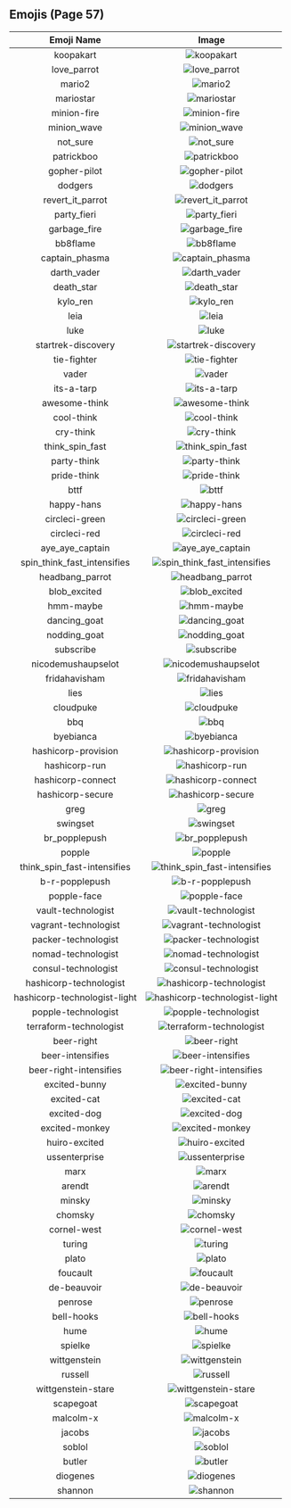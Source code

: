 
  ## Emojis (Page 57)
  |Emoji Name|Image|
  | :-: | :-: |
  |koopakart| ![koopakart](/output/koopakart.gif)|
  |love_parrot| ![love_parrot](/output/love_parrot.gif)|
  |mario2| ![mario2](/output/mario2.gif)|
  |mariostar| ![mariostar](/output/mariostar.gif)|
  |minion-fire| ![minion-fire](/output/minion-fire.jpg)|
  |minion_wave| ![minion_wave](/output/minion_wave.png)|
  |not_sure| ![not_sure](/output/not_sure.jpg)|
  |patrickboo| ![patrickboo](/output/patrickboo.png)|
  |gopher-pilot| ![gopher-pilot](/output/gopher-pilot.jpg)|
  |dodgers| ![dodgers](/output/dodgers.png)|
  |revert_it_parrot| ![revert_it_parrot](/output/revert_it_parrot.gif)|
  |party_fieri| ![party_fieri](/output/party_fieri.gif)|
  |garbage_fire| ![garbage_fire](/output/garbage_fire.gif)|
  |bb8flame| ![bb8flame](/output/bb8flame.png)|
  |captain_phasma| ![captain_phasma](/output/captain_phasma.png)|
  |darth_vader| ![darth_vader](/output/darth_vader.png)|
  |death_star| ![death_star](/output/death_star.png)|
  |kylo_ren| ![kylo_ren](/output/kylo_ren.png)|
  |leia| ![leia](/output/leia.png)|
  |luke| ![luke](/output/luke.png)|
  |startrek-discovery| ![startrek-discovery](/output/startrek-discovery.png)|
  |tie-fighter| ![tie-fighter](/output/tie-fighter.png)|
  |vader| ![vader](/output/vader.png)|
  |its-a-tarp| ![its-a-tarp](/output/its-a-tarp.jpg)|
  |awesome-think| ![awesome-think](/output/awesome-think.png)|
  |cool-think| ![cool-think](/output/cool-think.png)|
  |cry-think| ![cry-think](/output/cry-think.png)|
  |think_spin_fast| ![think_spin_fast](/output/think_spin_fast.gif)|
  |party-think| ![party-think](/output/party-think.gif)|
  |pride-think| ![pride-think](/output/pride-think.png)|
  |bttf| ![bttf](/output/bttf.png)|
  |happy-hans| ![happy-hans](/output/happy-hans.png)|
  |circleci-green| ![circleci-green](/output/circleci-green.png)|
  |circleci-red| ![circleci-red](/output/circleci-red.png)|
  |aye_aye_captain| ![aye_aye_captain](/output/aye_aye_captain.jpg)|
  |spin_think_fast_intensifies| ![spin_think_fast_intensifies](/output/spin_think_fast_intensifies.gif)|
  |headbang_parrot| ![headbang_parrot](/output/headbang_parrot.gif)|
  |blob_excited| ![blob_excited](/output/blob_excited.gif)|
  |hmm-maybe| ![hmm-maybe](/output/hmm-maybe.gif)|
  |dancing_goat| ![dancing_goat](/output/dancing_goat.gif)|
  |nodding_goat| ![nodding_goat](/output/nodding_goat.gif)|
  |subscribe| ![subscribe](/output/subscribe.png)|
  |nicodemushaupselot| ![nicodemushaupselot](/output/nicodemushaupselot.png)|
  |fridahavisham| ![fridahavisham](/output/fridahavisham.png)|
  |lies| ![lies](/output/lies.jpg)|
  |cloudpuke| ![cloudpuke](/output/cloudpuke.png)|
  |bbq| ![bbq](/output/bbq.jpg)|
  |byebianca| ![byebianca](/output/byebianca.jpg)|
  |hashicorp-provision| ![hashicorp-provision](/output/hashicorp-provision.png)|
  |hashicorp-run| ![hashicorp-run](/output/hashicorp-run.png)|
  |hashicorp-connect| ![hashicorp-connect](/output/hashicorp-connect.png)|
  |hashicorp-secure| ![hashicorp-secure](/output/hashicorp-secure.png)|
  |greg| ![greg](/output/greg.png)|
  |swingset| ![swingset](/output/swingset.png)|
  |br_popplepush| ![br_popplepush](/output/br_popplepush.png)|
  |popple| ![popple](/output/popple.png)|
  |think_spin_fast-intensifies| ![think_spin_fast-intensifies](/output/think_spin_fast-intensifies.gif)|
  |b-r-popplepush| ![b-r-popplepush](/output/b-r-popplepush.png)|
  |popple-face| ![popple-face](/output/popple-face.png)|
  |vault-technologist| ![vault-technologist](/output/vault-technologist.png)|
  |vagrant-technologist| ![vagrant-technologist](/output/vagrant-technologist.png)|
  |packer-technologist| ![packer-technologist](/output/packer-technologist.png)|
  |nomad-technologist| ![nomad-technologist](/output/nomad-technologist.png)|
  |consul-technologist| ![consul-technologist](/output/consul-technologist.png)|
  |hashicorp-technologist| ![hashicorp-technologist](/output/hashicorp-technologist.png)|
  |hashicorp-technologist-light| ![hashicorp-technologist-light](/output/hashicorp-technologist-light.png)|
  |popple-technologist| ![popple-technologist](/output/popple-technologist.png)|
  |terraform-technologist| ![terraform-technologist](/output/terraform-technologist.png)|
  |beer-right| ![beer-right](/output/beer-right.png)|
  |beer-intensifies| ![beer-intensifies](/output/beer-intensifies.gif)|
  |beer-right-intensifies| ![beer-right-intensifies](/output/beer-right-intensifies.gif)|
  |excited-bunny| ![excited-bunny](/output/excited-bunny.gif)|
  |excited-cat| ![excited-cat](/output/excited-cat.gif)|
  |excited-dog| ![excited-dog](/output/excited-dog.gif)|
  |excited-monkey| ![excited-monkey](/output/excited-monkey.gif)|
  |huiro-excited| ![huiro-excited](/output/huiro-excited.gif)|
  |ussenterprise| ![ussenterprise](/output/ussenterprise.png)|
  |marx| ![marx](/output/marx.png)|
  |arendt| ![arendt](/output/arendt.png)|
  |minsky| ![minsky](/output/minsky.png)|
  |chomsky| ![chomsky](/output/chomsky.png)|
  |cornel-west| ![cornel-west](/output/cornel-west.png)|
  |turing| ![turing](/output/turing.png)|
  |plato| ![plato](/output/plato.png)|
  |foucault| ![foucault](/output/foucault.png)|
  |de-beauvoir| ![de-beauvoir](/output/de-beauvoir.png)|
  |penrose| ![penrose](/output/penrose.png)|
  |bell-hooks| ![bell-hooks](/output/bell-hooks.png)|
  |hume| ![hume](/output/hume.png)|
  |spielke| ![spielke](/output/spielke.png)|
  |wittgenstein| ![wittgenstein](/output/wittgenstein.png)|
  |russell| ![russell](/output/russell.png)|
  |wittgenstein-stare| ![wittgenstein-stare](/output/wittgenstein-stare.png)|
  |scapegoat| ![scapegoat](/output/scapegoat.png)|
  |malcolm-x| ![malcolm-x](/output/malcolm-x.png)|
  |jacobs| ![jacobs](/output/jacobs.png)|
  |soblol| ![soblol](/output/soblol.png)|
  |butler| ![butler](/output/butler.png)|
  |diogenes| ![diogenes](/output/diogenes.png)|
  |shannon| ![shannon](/output/shannon.png)|
  